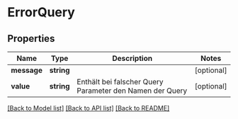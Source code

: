 # ErrorQuery

## Properties
Name | Type | Description | Notes
------------ | ------------- | ------------- | -------------
**message** | **string** |  | [optional] 
**value** | **string** | Enthält bei falscher Query Parameter den Namen der Query | [optional] 

[[Back to Model list]](../README.md#documentation-for-models) [[Back to API list]](../README.md#documentation-for-api-endpoints) [[Back to README]](../README.md)


